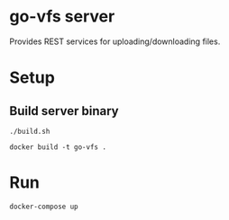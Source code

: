 # go-vfs server
Provides REST services for uploading/downloading files.

# Setup
## Build server binary
```
./build.sh

docker build -t go-vfs .
```

# Run
```
docker-compose up
```
